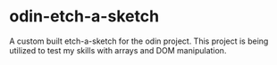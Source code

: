 # odin-etch-a-sketch
A custom built etch-a-sketch for the odin project. This project is being utilized to test my skills with arrays and DOM manipulation.
